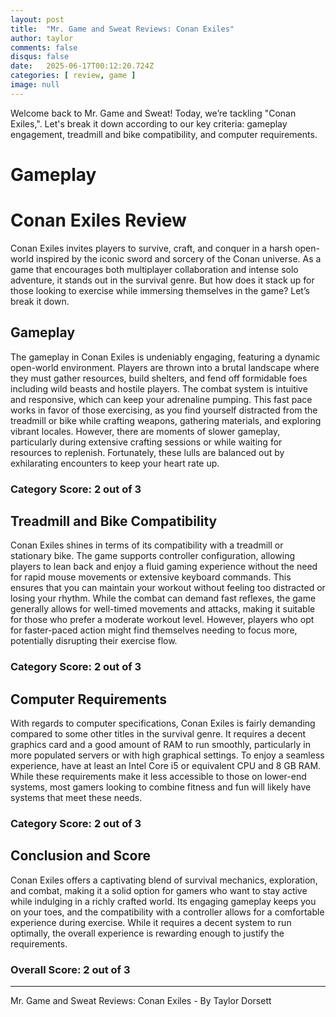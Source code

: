 ```yaml
---
layout: post
title:  "Mr. Game and Sweat Reviews: Conan Exiles"
author: taylor
comments: false
disqus: false
date:   2025-06-17T00:12:20.724Z
categories: [ review, game ]
image: null
---
```


Welcome back to Mr. Game and Sweat! Today, we’re tackling "Conan Exiles,". Let's break it down according to our key criteria: gameplay engagement, treadmill and bike compatibility, and computer requirements.

# Gameplay

# Conan Exiles Review

Conan Exiles invites players to survive, craft, and conquer in a harsh open-world inspired by the iconic sword and sorcery of the Conan universe. As a game that encourages both multiplayer collaboration and intense solo adventure, it stands out in the survival genre. But how does it stack up for those looking to exercise while immersing themselves in the game? Let’s break it down.

## Gameplay

The gameplay in Conan Exiles is undeniably engaging, featuring a dynamic open-world environment. Players are thrown into a brutal landscape where they must gather resources, build shelters, and fend off formidable foes including wild beasts and hostile players. The combat system is intuitive and responsive, which can keep your adrenaline pumping. This fast pace works in favor of those exercising, as you find yourself distracted from the treadmill or bike while crafting weapons, gathering materials, and exploring vibrant locales. However, there are moments of slower gameplay, particularly during extensive crafting sessions or while waiting for resources to replenish. Fortunately, these lulls are balanced out by exhilarating encounters to keep your heart rate up. 

### Category Score: 2 out of 3

## Treadmill and Bike Compatibility

Conan Exiles shines in terms of its compatibility with a treadmill or stationary bike. The game supports controller configuration, allowing players to lean back and enjoy a fluid gaming experience without the need for rapid mouse movements or extensive keyboard commands. This ensures that you can maintain your workout without feeling too distracted or losing your rhythm. While the combat can demand fast reflexes, the game generally allows for well-timed movements and attacks, making it suitable for those who prefer a moderate workout level. However, players who opt for faster-paced action might find themselves needing to focus more, potentially disrupting their exercise flow.

### Category Score: 2 out of 3

## Computer Requirements

With regards to computer specifications, Conan Exiles is fairly demanding compared to some other titles in the survival genre. It requires a decent graphics card and a good amount of RAM to run smoothly, particularly in more populated servers or with high graphical settings. To enjoy a seamless experience, have at least an Intel Core i5 or equivalent CPU and 8 GB RAM. While these requirements make it less accessible to those on lower-end systems, most gamers looking to combine fitness and fun will likely have systems that meet these needs.

### Category Score: 2 out of 3

## Conclusion and Score

Conan Exiles offers a captivating blend of survival mechanics, exploration, and combat, making it a solid option for gamers who want to stay active while indulging in a richly crafted world. Its engaging gameplay keeps you on your toes, and the compatibility with a controller allows for a comfortable experience during exercise. While it requires a decent system to run optimally, the overall experience is rewarding enough to justify the requirements.

### Overall Score: 2 out of 3

---

Mr. Game and Sweat Reviews: Conan Exiles - By Taylor Dorsett
